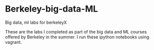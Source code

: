 # Berkeley-big-data-ML
Big data, ml labs for berkeleyX

These are the labs I completed as part of the big data and ML courses offered by Berkeley in the summer. I run these ipython notebooks using vagrant.
